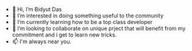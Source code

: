 - 👋 Hi, I’m Bidyut Das
- 👀 I’m interested in doing something useful to the community
- 🌱 I’m currently learning how to be a top class developer
- 💞️ I’m looking to collaborate on unique prject that will benefit from my commitment and i get to learn new tricks.
- 📫 I'm always near you.

